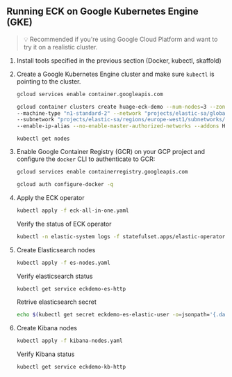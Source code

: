 ##  Running ECK on Google Kubernetes Engine (GKE)

> 💡 Recommended if you're using Google Cloud Platform and want to try it on
> a realistic cluster.

1.  Install tools specified in the previous section (Docker, kubectl, skaffold)

1.  Create a Google Kubernetes Engine cluster and make sure `kubectl` is pointing
    to the cluster.

    ```sh
    gcloud services enable container.googleapis.com
    ```

    ```sh
    gcloud container clusters create huage-eck-demo --num-nodes=3 --zone=europe-west1-b \
    --machine-type "n1-standard-2" --network "projects/elastic-sa/global/networks/default" \
    --subnetwork "projects/elastic-sa/regions/europe-west1/subnetworks/default"  \
    --enable-ip-alias --no-enable-master-authorized-networks --addons HorizontalPodAutoscaling,HttpLoadBalancing 
    ```

    ```
    kubectl get nodes
    ```

1.  Enable Google Container Registry (GCR) on your GCP project and configure the
    `docker` CLI to authenticate to GCR:

    ```sh
    gcloud services enable containerregistry.googleapis.com
    ```

    ```sh
    gcloud auth configure-docker -q
    ```

1.  Apply the ECK operator

    ```sh
    kubectl apply -f eck-all-in-one.yaml
    ```

    Verify the status of ECK operator
    
    ```sh
    kubectl -n elastic-system logs -f statefulset.apps/elastic-operator
    ```

1.  Create Elasticsearch nodes

    ```sh
    kubectl apply -f es-nodes.yaml
    ```
    Verify elasticsearch status
    
    ```sh
    kubectl get service eckdemo-es-http
    ```
    
    Retrive elasticsearch secret
    
    ```sh
    echo $(kubectl get secret eckdemo-es-elastic-user -o=jsonpath='{.data.elastic}' | base64 --decode)
    ```
1. Create Kibana nodes

   ```sh
   kubectl apply -f kibana-nodes.yaml
   ```
   Verify Kibana status
   
   ```sh
   kubectl get service eckdemo-kb-http
   ```
   